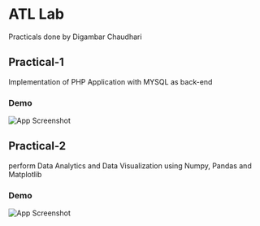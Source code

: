 
# ATL Lab

Practicals done by Digambar Chaudhari



## Practical-1 

Implementation of PHP Application with MYSQL as back-end


### Demo

![App Screenshot](https://drive.google.com/uc?export=download&id=1HMFGBIVA4LmQ2sFzRhp2iaRRu_UKHN66)

## Practical-2 

perform Data Analytics and Data Visualization using Numpy, Pandas and Matplotlib


### Demo

![App Screenshot](https://drive.google.com/uc?export=download&id=1HVski0NgXLSy_SWd7_yvTEMebmmIvsD2)
